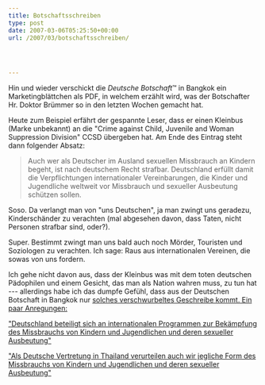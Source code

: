 ```yaml
---
title: Botschaftsschreiben
type: post
date: 2007-03-06T05:25:50+00:00
url: /2007/03/botschaftsschreiben/




---
```

Hin und wieder verschickt die _Deutsche Botschaft_&trade; in Bangkok ein Marketingblättchen als PDF, in welchem erzählt wird, was der Botschafter Hr. Doktor Brümmer so in den letzten Wochen gemacht hat.

Heute zum Beispiel erfährt der gespannte Leser, dass er einen Kleinbus (Marke unbekannt) an die "Crime against Child, Juvenile and Woman Suppression Division" CCSD übergeben hat. Am Ende des Eintrag steht dann folgender Absatz:

> Auch wer als Deutscher im Ausland sexuellen Missbrauch an Kindern begeht, ist nach deutschem Recht strafbar. Deutschland erfüllt damit die Verpflichtungen internationaler Vereinbarungen, die Kinder und Jugendliche weltweit vor Missbrauch und sexueller Ausbeutung schützen sollen.

Soso. Da verlangt man von "uns Deutschen", ja man zwingt uns geradezu, Kinderschänder zu verachten (mal abgesehen davon, dass Taten, nicht Personen strafbar sind, oder?).

Super. Bestimmt zwingt man uns bald auch noch Mörder, Touristen und Soziologen zu verachten. Ich sage: Raus aus internationalen Vereinen, die sowas von uns fordern.

Ich gehe nicht davon aus, dass der Kleinbus was mit dem toten deutschen Pädophilen</a> und einem Gesicht, das man als Nation wahren muss, zu tun hat --- allerdings habe ich das dumpfe Gefühl, dass aus der Deutschen Botschaft in Bangkok nur <a href="1125">solches verschwurbeltes Geschreibe kommt. Ein paar Anregungen:

"Deutschland beteiligt sich an internationalen Programmen zur Bekämpfung des Missbrauchs von Kindern und Jugendlichen und deren sexueller Ausbeutung"

"Als Deutsche Vertretung in Thailand verurteilen auch wir jegliche Form des Missbrauchs von Kindern und Jugendlichen und deren sexueller Ausbeutung"
